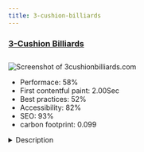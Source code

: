 ```yaml
---
title: 3-cushion-billiards
---
```


<div style="height: 3rem">
  <a href="http://www.3cushionbilliards.com"><h3>3-Cushion Billiards</h3></a>
</div>
<img loading="lazy" src="/images/thumbs/3cushionbilliards.com.jpg" alt="Screenshot of 3cushionbilliards.com" />
<ul>
  <li>Performace: 58%</li>
  <li>
    First contentful paint:
    2.00Sec
  </li>
  <li>Best practices: 52%</li>
  <li>Accessibility: 82%</li>
  <li>SEO: 93%</li>
  <li>carbon footprint: 0.099</li>
</ul>
<details>
  <summary>Description</summary>
  <p>3-Cushion Billiards - The convergence of sport, science and beauty. Millions of people enjoy this artistic and challenging cue sport. 3cushionbilliards.com delivers the latest news on tournaments and players from around the world. Our Where-To-Play directory is the most comprehensive listing of 3-Cushion Billiard rooms in the USA. Want to play in or watch a tournament? Check out our International event calendar. And shop for all your billiard supplies at our online store.We started with the Gavick University template. We adopted the various sections to highlight the different aspects of the sport that visitors would enjoy. We maintain a US and World News section utilizing K2, an Opinions/Blog section utilizing native Joomla articles and a Where-To-Play directory and Events Calendar utilizing the component JEvents. Our online store is an Amazon aStore in an iframe. Social media is handled by AutotweetNG/Joocial,</p>
</details>


